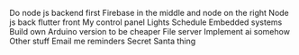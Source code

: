 Do node js backend first Firebase in the middle and node on the right
Node js back flutter front
My control panel
Lights
Schedule
Embedded systems
Build own Arduino version to be cheaper
File server
Implement ai somehow
Other stuff
Email me reminders
Secret Santa thing